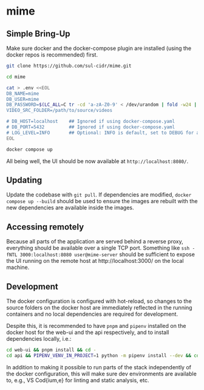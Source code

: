 # mime


## Simple Bring-Up

Make sure docker and the docker-compose plugin are installed (using the docker repos is recommended) first.

```sh
git clone https://github.com/sul-cidr/mime.git

cd mime

cat > .env <<EOL
DB_NAME=mime
DB_USER=mime
DB_PASSWORD=$(LC_ALL=C tr -cd 'a-zA-Z0-9' < /dev/urandom | fold -w24 | head -n 1)
VIDEO_SRC_FOLDER=/path/to/source/videos

# DB_HOST=localhost    ## Ignored if using docker-compose.yaml
# DB_PORT=5432         ## Ignored if using docker-compose.yaml
# LOG_LEVEL=INFO       ## Optional: INFO is default, set to DEBUG for additional logging
EOL

docker compose up
```

All being well, the UI should be now available at `http://localhost:8080/`.


## Updating

Update the codebase with `git pull`.  If dependencies are modified, `docker compose up --build` should be used to ensure the images are rebuilt with the new dependencies are available inside the images.


## Accessing remotely

Because all parts of the application are served behind a reverse proxy, everything should be available over a single TCP port.  Something like `ssh -fNTL 3000:localhost:8080 user@mime-server` should be sufficient to expose the UI running on the remote host at http://localhost:3000/ on the local machine.


## Development

The docker configuration is configured with hot-reload, so changes to the source folders on the docker host are immediately reflected in the running containers and no local dependencies are required for development.

Despite this, it is recommended to have `pnpm` and `pipenv` installed on the docker host for the web-ui and the api respectively, and to install dependencies locally, i.e.:

```sh
cd web-ui && pnpm install && cd -
cd api && PIPENV_VENV_IN_PROJECT=1 python -m pipenv install --dev && cd -
```
In addition to making it possible to run parts of the stack independently of the docker configuration, this will make sure dev environments are available to, e.g., VS Cod{ium,e} for linting and static analysis, etc.
